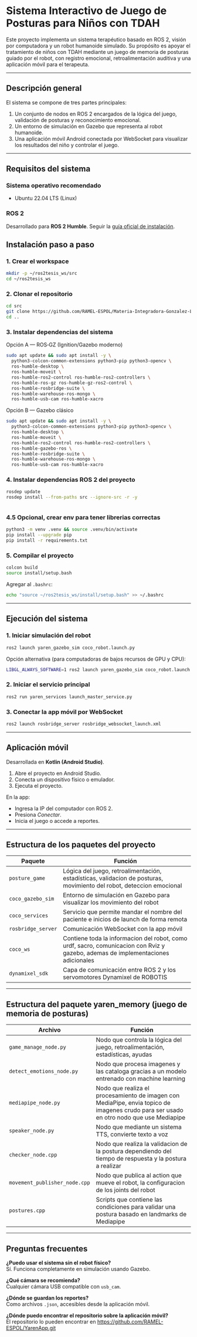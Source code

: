 # Sistema Interactivo de Juego de Posturas para Niños con TDAH

Este proyecto implementa un sistema terapéutico basado en ROS 2, visión por computadora y un robot humanoide simulado. Su propósito es apoyar el tratamiento de niños con TDAH mediante un juego de memoria de posturas guiado por el robot, con registro emocional, retroalimentación auditiva y una aplicación móvil para el terapeuta.

---

## Descripción general

El sistema se compone de tres partes principales:

1. Un conjunto de nodos en ROS 2 encargados de la lógica del juego, validación de posturas y reconocimiento emocional.
2. Un entorno de simulación en Gazebo que representa al robot humanoide.
3. Una aplicación móvil Android conectada por WebSocket para visualizar los resultados del niño y controlar el juego.

---

## Requisitos del sistema

### Sistema operativo recomendado

- Ubuntu 22.04 LTS (Linux)

### ROS 2

Desarrollado para **ROS 2 Humble**. Seguir la [guía oficial de instalación](https://docs.ros.org/en/humble/Installation.html).


## Instalación paso a paso

### 1. Crear el workspace

```bash
mkdir -p ~/ros2tesis_ws/src
cd ~/ros2tesis_ws
```

### 2. Clonar el repositorio

```bash
cd src
git clone https://github.com/RAMEL-ESPOL/Materia-Integradora-Gonzalez-Lucin.git
cd ..
```

### 3. Instalar dependencias del sistema

Opción A — ROS‑GZ (Ignition/Gazebo moderno)

```bash
sudo apt update && sudo apt install -y \
  python3-colcon-common-extensions python3-pip python3-opencv \
  ros-humble-desktop \
  ros-humble-moveit \
  ros-humble-ros2-control ros-humble-ros2-controllers \
  ros-humble-ros-gz ros-humble-gz-ros2-control \
  ros-humble-rosbridge-suite \
  ros-humble-warehouse-ros-mongo \
  ros-humble-usb-cam ros-humble-xacro


```

Opción B — Gazebo clásico

```bash
sudo apt update && sudo apt install -y \
  python3-colcon-common-extensions python3-pip python3-opencv \
  ros-humble-desktop \
  ros-humble-moveit \
  ros-humble-ros2-control ros-humble-ros2-controllers \
  ros-humble-gazebo-ros \
  ros-humble-rosbridge-suite \
  ros-humble-warehouse-ros-mongo \
  ros-humble-usb-cam ros-humble-xacro


```

### 4. Instalar dependencias ROS 2 del proyecto

```bash
rosdep update
rosdep install --from-paths src --ignore-src -r -y



```

### 4.5 Opcional, crear env para tener librerias correctas

```bash
python3 -m venv .venv && source .venv/bin/activate
pip install --upgrade pip
pip install -r requirements.txt

```

### 5. Compilar el proyecto

```bash
colcon build
source install/setup.bash
```

Agregar al `.bashrc`:

```bash
echo "source ~/ros2tesis_ws/install/setup.bash" >> ~/.bashrc
```

---

## Ejecución del sistema

### 1. Iniciar simulación del robot

```bash
ros2 launch yaren_gazebo_sim coco_robot.launch.py
```

Opción alternativa (para computadoras de bajos recursos de GPU y CPU):

```bash
LIBGL_ALWAYS_SOFTWARE=1 ros2 launch yaren_gazebo_sim coco_robot.launch.py
```

### 2. Iniciar el servicio principal

```bash
ros2 run yaren_services launch_master_service.py
```

### 3. Conectar la app móvil por WebSocket

```bash
ros2 launch rosbridge_server rosbridge_websocket_launch.xml
```

---

## Aplicación móvil

Desarrollada en **Kotlin (Android Studio)**.

1. Abre el proyecto en Android Studio.
2. Conecta un dispositivo físico o emulador.
3. Ejecuta el proyecto.

En la app:

- Ingresa la IP del computador con ROS 2.
- Presiona *Conectar*.
- Inicia el juego o accede a reportes.

---

## Estructura de los paquetes del proyecto

| Paquete | Función |
|--------|---------|
| `posture_game` | Lógica del juego, retroalimentación, estadísticas, validacion de posturas, movimiento del robot, deteccion emocional|
| `coco_gazebo_sim` | Entorno de simulación en Gazebo para visualizar los movimiento del robot|
| `coco_services` | Servicio que permite mandar el nombre del paciente e inicios de launch de forma remota|
| `rosbridge_server` | Comunicación WebSocket con la app móvil |
| `coco_ws` | Contiene toda la informacion del robot, como urdf, sacro, comunicacion con Rviz y gazebo, ademas de implementaciones adicionales |
| `dynamixel_sdk` | Capa de comunicación entre ROS 2 y los servomotores Dynamixel de ROBOTIS|

---

## Estructura del paquete yaren_memory (juego de memoria de posturas)

| Archivo | Función |
|--------|---------|
| `game_manage_node.py` | Nodo que controla la lógica del juego, retroalimentación, estadísticas, ayudas|
| `detect_emotions_node.py` | Nodo que procesa imagenes y las cataloga gracias a un modelo entrenado con machine learning |
| `mediapipe_node.py` | Nodo que realiza el procesamiento de imagen con MediaPipe, envia topico de imagenes crudo para ser usado en otro nodo que use Mediapipe|
| `speaker_node.py` | Nodo que mediante un sistema TTS, convierte texto a voz |
| `checker_node.cpp`| Nodo que realiza la validacion de la postura dependiendo del tiempo de respuesta y la postura a realizar |
| `movement_publisher_node.cpp` | Nodo que publica al action que mueve el robot, la configuracion de los joints del robot|
| `postures.cpp`| Scripts que contiene las condiciones para validar una postura basado en landmarks de Mediapipe|

---


## Preguntas frecuentes

**¿Puedo usar el sistema sin el robot físico?**  
Sí. Funciona completamente en simulación usando Gazebo.

**¿Qué cámara se recomienda?**  
Cualquier cámara USB compatible con `usb_cam`.

**¿Dónde se guardan los reportes?**  
Como archivos `.json`, accesibles desde la aplicación móvil.

**¿Dónde puedo encontrar el repositorio sobre la aplicación móvil?**  
El repositorio lo pueden encontrar en https://github.com/RAMEL-ESPOL/YarenApp.git



